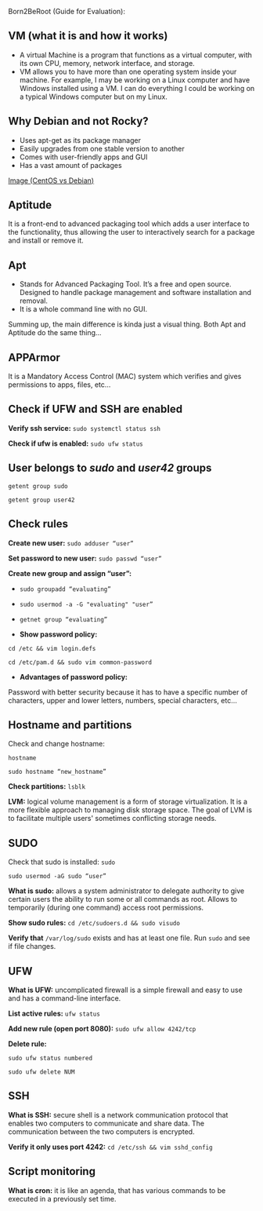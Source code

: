 Born2BeRoot (Guide for Evaluation):
## VM (what it is and how it works)

- A virtual Machine is a program that functions as a virtual computer, with its own CPU, memory, network interface, and storage.
- VM allows you to have more than one operating system inside your machine. For example, I may be working on a Linux computer and have Windows installed using a VM. I can do everything I could be working on a typical Windows computer but on my Linux.

## Why Debian and not Rocky?

- Uses apt-get as its package manager
- Easily upgrades from one stable version to another
- Comes with user-friendly apps and GUI
- Has a vast amount of packages

[Image (CentOS vs Debian)](https://www.notion.so/Image-CentOS-vs-Debian-44c5e37d22c14a0ca994438f5aa49d66?pvs=21)

## Aptitude

It is a front-end to advanced packaging tool which adds a user interface to the functionality, thus allowing the user to interactively search for a package and install or remove it. 

## Apt

- Stands for Advanced Packaging Tool. It’s a free and open source. Designed to handle package management and software installation and removal.
- It is a whole command line with no GUI.

Summing up, the main difference is kinda just a visual thing. Both Apt and Aptitude do the same thing…

## APPArmor

It is a Mandatory Access Control (MAC) system which verifies and gives permissions to apps, files, etc…

## Check if UFW and SSH are enabled

**Verify ssh service:** `sudo systemctl status ssh`

**Check if ufw is enabled:** `sudo ufw status`

## User belongs to *sudo* and *user42* groups

`getent group sudo`

`getent group user42`

## Check rules

**Create new user:** `sudo adduser “user”`

**Set password to new user:** `sudo passwd “user”`

**Create new group and assign “user”:** 

- `sudo groupadd “evaluating”`

- `sudo usermod -a -G "evaluating" "user”`

- `getnet group “evaluating”`

 

- **Show password policy:**

`cd /etc && vim login.defs`

`cd /etc/pam.d && sudo vim common-password`

- **Advantages of password policy:**

Password with better security because it has to have a specific number of characters, upper and lower letters, numbers, special characters, etc…

## Hostname and partitions

Check and change hostname:

`hostname`

`sudo hostname “new_hostname”`

**Check partitions:** `lsblk`

**LVM:** logical volume management is a form of storage virtualization. It is a more flexible approach to managing disk storage space. The goal of LVM is to facilitate multiple users' sometimes conflicting storage needs.

## SUDO

Check that sudo is installed: `sudo`

`sudo usermod -aG sudo “user”`

**What is sudo:** allows a system administrator to delegate authority to give certain users the ability to run some or all commands as root. Allows to temporarily (during one command) access root permissions.

**Show sudo rules:** `cd /etc/sudoers.d && sudo visudo`

**Verify that** `/var/log/sudo` exists and has at least one file. Run `sudo` and see if file changes.

## UFW

**What is UFW:** uncomplicated firewall is a simple firewall and easy to use and has a command-line interface.

**List active rules:** `ufw status`

**Add new rule (open port 8080):** `sudo ufw allow 4242/tcp`

**Delete rule:** 

`sudo ufw status numbered`

`sudo ufw delete NUM`

## SSH

**What is SSH:** secure shell is a network communication protocol that enables two computers to communicate and share data. The communication between the two computers is encrypted.

**Verify it only uses port 4242:** `cd /etc/ssh && vim sshd_config`

## Script monitoring

**What is cron:** it is like an agenda, that has various commands to be executed in a previously set time.
